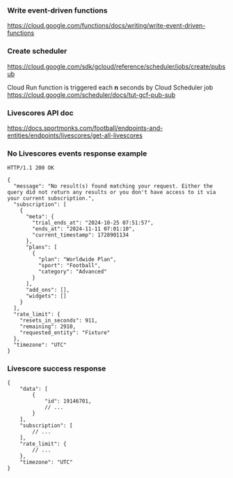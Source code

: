 ### Write event-driven functions
https://cloud.google.com/functions/docs/writing/write-event-driven-functions

### Create scheduler
https://cloud.google.com/sdk/gcloud/reference/scheduler/jobs/create/pubsub

Cloud Run function is triggered each **n** seconds by Cloud Scheduler job
https://cloud.google.com/scheduler/docs/tut-gcf-pub-sub


### Livescores API doc
https://docs.sportmonks.com/football/endpoints-and-entities/endpoints/livescores/get-all-livescores

### No Livescores events response example
```
HTTP/1.1 200 OK

{
  "message": "No result(s) found matching your request. Either the query did not return any results or you don't have access to it via your current subscription.",
  "subscription": [
    {
      "meta": {
        "trial_ends_at": "2024-10-25 07:51:57",
        "ends_at": "2024-11-11 07:01:10",
        "current_timestamp": 1728901134
      },
      "plans": [
        {
          "plan": "Worldwide Plan",
          "sport": "Football",
          "category": "Advanced"
        }
      ],
      "add_ons": [],
      "widgets": []
    }
  ],
  "rate_limit": {
    "resets_in_seconds": 911,
    "remaining": 2910,
    "requested_entity": "Fixture"
  },
  "timezone": "UTC"
}
```

### Livescore success response
```
{
    "data": [
        {
            "id": 19146701,
            // ...
        }
    ],
    "subscription": [
        // ...
    ],
    "rate_limit": {
        // ...
    },
    "timezone": "UTC"
}
```


